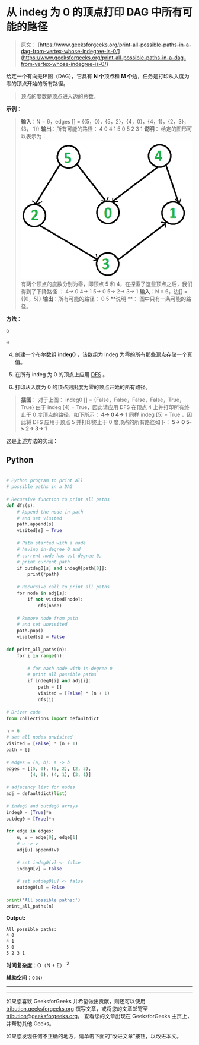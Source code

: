 # 从 indeg 为 0 的顶点打印 DAG 中所有可能的路径

> 原文： [https://www.geeksforgeeks.org/print-all-possible-paths-in-a-dag-from-vertex-whose-indegree-is-0/](https://www.geeksforgeeks.org/print-all-possible-paths-in-a-dag-from-vertex-whose-indegree-is-0/)

给定一个有向无环图（DAG），它具有 **N 个**顶点和 **M 个**边，任务是打印从入度为零的顶点开始的所有路径。

> 顶点的度数是顶点进入边的总数。

**示例**：

> **输入**：N = 6，edges [] = {{5，0}，{5，2}，{4，0}，{4，1}，{2，3}，{3， 1}}
> **输出**：所有可能的路径：
> 4 0
> 4 1
> 5 0
> 5 2 3 1
> **说明**：
> 给定的图形可以表示为：
> ![](img/7d0dd3600bc879e60d2864710a2aab68.png) 
> 有两个顶点的度数分别为零，即顶点 5 和 4，在探索了这些顶点之后，我们得到了下降路径 ：
> 4-> 0
> 4-> 1
> 5-> 0
> 5-> 2-> 3-> 1
> **输入**：N = 6，边[] = {{0，5}}
> **输出**：所有可能的路径：
> 0 5
> **说明 **：
> 图中只有一条可能的路径。

**方法**：

`0`

`0`

4.  创建一个布尔数组 **indeg0** ，该数组为 indeg 为零的所有那些顶点存储一个真值。

5.  在所有 indeg 为 0 的顶点上应用 [DFS](https://www.geeksforgeeks.org/depth-first-search-or-dfs-for-a-graph/) 。

6.  打印从入度为 0 的顶点到出度为零的顶点开始的所有路径。

> **插图**：
> 对于上图：
> indeg0 [] = {False，False，False，False，True，True}
> 由于 indeg [4] = True，因此请应用 DFS 在顶点 4 上并打印所有终止于 0 度顶点的路径，如下所示：
> **4-> 0
> 4-> 1**
> 同样 indeg [5] = True ，因此将 DFS 应用于顶点 5 并打印终止于 0 度顶点的所有路径如下：
> **5-> 0
> 5-> 2-> 3-> 1**

这是上述方法的实现：

## Python

```py

# Python program to print all 
# possible paths in a DAG 

# Recursive function to print all paths 
def dfs(s): 
    # Append the node in path 
    # and set visited 
    path.append(s) 
    visited[s] = True

    # Path started with a node 
    # having in-degree 0 and 
    # current node has out-degree 0, 
    # print current path 
    if outdeg0[s] and indeg0[path[0]]: 
        print(*path) 

    # Recursive call to print all paths 
    for node in adj[s]: 
        if not visited[node]: 
            dfs(node) 

    # Remove node from path 
    # and set unvisited 
    path.pop() 
    visited[s] = False

def print_all_paths(n): 
    for i in range(n): 

        # for each node with in-degree 0 
        # print all possible paths 
        if indeg0[i] and adj[i]: 
            path = [] 
            visited = [False] * (n + 1) 
            dfs(i) 

# Driver code 
from collections import defaultdict 

n = 6
# set all nodes unvisited 
visited = [False] * (n + 1) 
path = [] 

# edges = (a, b): a -> b 
edges = [(5, 0), (5, 2), (2, 3), 
         (4, 0), (4, 1), (3, 1)] 

# adjacency list for nodes 
adj = defaultdict(list) 

# indeg0 and outdeg0 arrays 
indeg0 = [True]*n 
outdeg0 = [True]*n 

for edge in edges: 
    u, v = edge[0], edge[1] 
    # u -> v 
    adj[u].append(v) 

    # set indeg0[v] <- false 
    indeg0[v] = False

    # set outdeg0[u] <- false 
    outdeg0[u] = False

print('All possible paths:') 
print_all_paths(n) 

```

**Output:**

```
All possible paths:
4 0
4 1
5 0
5 2 3 1

```

**时间复杂度**：O（N + E） <sup>2</sup>

**辅助空间**：`O(N)`



* * *

* * *

如果您喜欢 GeeksforGeeks 并希望做出贡献，则还可以使用 [tribution.geeksforgeeks.org](https://contribute.geeksforgeeks.org/) 撰写文章，或将您的文章邮寄至 tribution@geeksforgeeks.org。 查看您的文章出现在 GeeksforGeeks 主页上，并帮助其他 Geeks。

如果您发现任何不正确的地方，请单击下面的“改进文章”按钮，以改进本文。